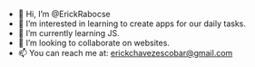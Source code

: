 - 👋 Hi, I’m @ErickRabocse
- 👀 I’m interested in learning to create apps for our daily tasks. 
- 🌱 I’m currently learning JS. 
- 💞️ I’m looking to collaborate on websites. 
- 📫 You can reach me at: erickchavezescobar@gmail.com

<!---
ErickRabocse/ErickRabocse is a ✨ special ✨ repository because its `README.md` (this file) appears on your GitHub profile.
You can click the Preview link to take a look at your changes.
--->
